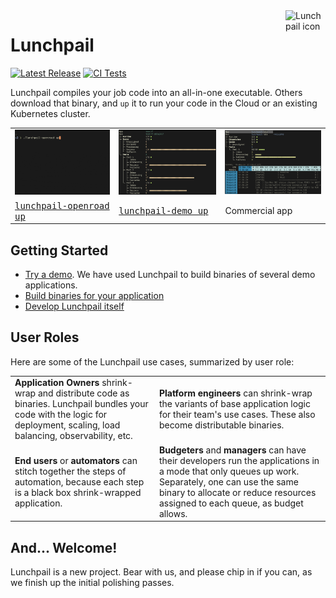 <image align="right" alt="Lunchpail icon" src="docs/lunchpail.png" title="Lunchpail" width="64">

# Lunchpail

<a href="https://github.com/IBM/lunchpail/releases"><img src="https://img.shields.io/github/release/IBM/lunchpail.svg" alt="Latest Release"></a>
[![CI Tests](https://github.com/IBM/lunchpail/actions/workflows/tests.yml/badge.svg)](https://github.com/IBM/lunchpail/actions/workflows/tests.yml)

Lunchpail compiles your job code into an all-in-one executable. Others download that binary, and `up` it to run your code in the Cloud or an existing Kubernetes cluster. 

<table>
    <tr>
        <td><img src="docs/demo1.gif" width="222"></td>
        <td><img src="docs/status0.png" width="230"></td>
        <td><img src="docs/status1.png" width="230"></td>
    </tr>
    <tr>
        <td><a href="docs/demos/#openroad-demo"><tt>lunchpail-openroad up</tt></a></td>
        <td><a href="docs/demos/#lunchpail-demo"><tt>lunchpail-demo up</tt></a></td>
        <td>Commercial app</td>
    </tr>
</table>

## Getting Started

- [Try a demo](./docs/demos/README.md). We have used Lunchpail to build binaries of several demo applications.
- [Build binaries for your application](./docs/build/README.md)
- [Develop Lunchpail itself](./docs/contribute/README.md)

## User Roles

Here are some of the Lunchpail use cases, summarized by user role:

<table>
    <tr>
        <td>
            <strong>Application Owners</strong> shrink-wrap and distribute code as binaries. Lunchpail bundles your code with the logic for deployment, scaling, load balancing, observability, etc.
        </td>
        <td>
            <strong>Platform engineers</strong> can shrink-wrap the variants of base application logic for their team's use cases. These also become distributable binaries.
        </td>
    </tr>
    <tr>
        <td>
            <strong>End users</strong> or <strong>automators</strong> can stitch together the steps of automation, because each step is a black box shrink-wrapped application.
        </td>
        <td>
            <strong>Budgeters</strong> and <strong>managers</strong> can have their developers run the applications in a mode that only queues up work. Separately, one can use the same binary to allocate or reduce resources assigned to each queue, as budget allows.
        </td>
    </tr>
</table>

## And... Welcome!

Lunchpail is a new project. Bear with us, and please chip in if you
can, as we finish up the initial polishing passes. 
